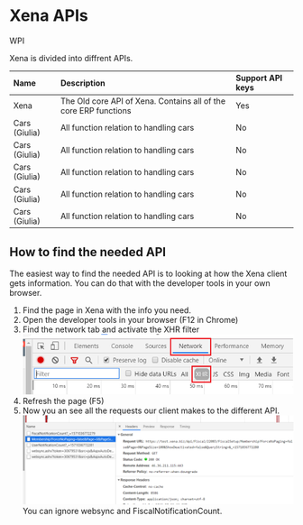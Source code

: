 # Xena APIs

WPI

Xena is divided into diffrent APIs.

| Name | Description | Support API keys |
| :--- | :--- | :--- |
| Xena | The Old core API of Xena. Contains all of the core ERP functions | Yes |
| Cars (Giulia) | All function relation to handling cars | No |
| Cars (Giulia) | All function relation to handling cars | No |
| Cars (Giulia) | All function relation to handling cars | No |
| Cars (Giulia) | All function relation to handling cars | No |
| Cars (Giulia) | All function relation to handling cars | No |


## How to find the needed API 
The easiest way to find the needed API is to looking at how the Xena client gets information. You can do that with the developer tools in your own browser.

1. Find the page in Xena with the info you need.
2. Open the developer tools in your browser (F12 in Chrome)
3. Find the network tab and activate the XHR filter
![devtab](../.gitbook/assets/devtab.png)
4. Refresh the page (F5)
5. Now you an see all the requests our client makes to the different API.
![devnetwork](../.gitbook/assets/devnetwork.png)
You can ignore websync and FiscalNotificationCount.
